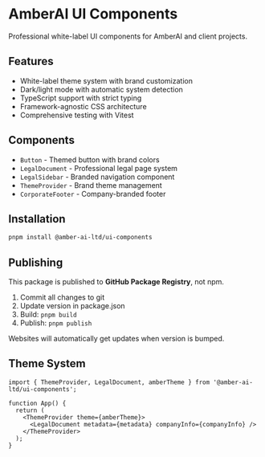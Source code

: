 # AmberAI UI Components

Professional white-label UI components for AmberAI and client projects.

## Features

- White-label theme system with brand customization
- Dark/light mode with automatic system detection
- TypeScript support with strict typing
- Framework-agnostic CSS architecture
- Comprehensive testing with Vitest

## Components

- `Button` - Themed button with brand colors
- `LegalDocument` - Professional legal page system
- `LegalSidebar` - Branded navigation component
- `ThemeProvider` - Brand theme management
- `CorporateFooter` - Company-branded footer

## Installation

```bash
pnpm install @amber-ai-ltd/ui-components
```

## Publishing

This package is published to **GitHub Package Registry**, not npm.

1. Commit all changes to git
2. Update version in package.json
3. Build: `pnpm build`
4. Publish: `pnpm publish`

Websites will automatically get updates when version is bumped.

## Theme System

```tsx
import { ThemeProvider, LegalDocument, amberTheme } from '@amber-ai-ltd/ui-components';

function App() {
  return (
    <ThemeProvider theme={amberTheme}>
      <LegalDocument metadata={metadata} companyInfo={companyInfo} />
    </ThemeProvider>
  );
}
```

